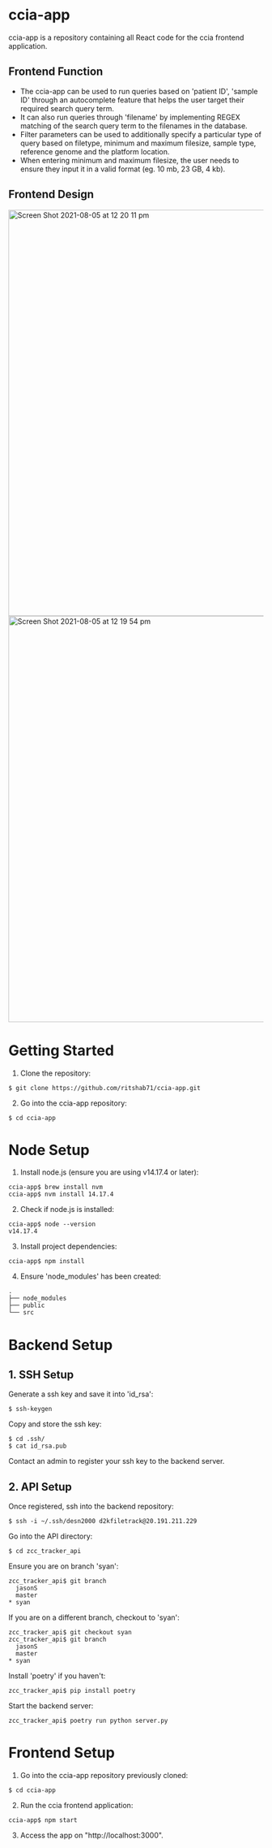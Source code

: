 # ccia-app

ccia-app is a repository containing all React code for the ccia frontend application.

## Frontend Function

- The ccia-app can be used to run queries based on 'patient ID', 'sample ID' through an autocomplete feature that helps the user target their required search query term.
- It can also run queries through 'filename' by implementing REGEX matching of the search query term to the filenames in the database.
- Filter parameters can be used to additionally specify a particular type of query based on filetype, minimum and maximum filesize, sample type, reference genome and the platform location.
- When entering minimum and maximum filesize, the user needs to ensure they input it in a valid format (eg. 10 mb, 23 GB, 4 kb).

## Frontend Design

<img width="800" alt="Screen Shot 2021-08-05 at 12 20 11 pm" src="https://user-images.githubusercontent.com/86877481/128281672-2c96b549-8f0b-47f4-8bf7-4b40047fe3a4.png">

<img width="800" alt="Screen Shot 2021-08-05 at 12 19 54 pm" src="https://user-images.githubusercontent.com/86877481/128281724-acb51d69-a525-4f21-b431-bd0e195d0521.png">

# Getting Started

1. Clone the repository:

```
$ git clone https://github.com/ritshab71/ccia-app.git
```

2. Go into the ccia-app repository:

```
$ cd ccia-app
```

# Node Setup

1. Install node.js (ensure you are using v14.17.4 or later):

```
ccia-app$ brew install nvm
ccia-app$ nvm install 14.17.4
```

2. Check if node.js is installed:

```
ccia-app$ node --version
v14.17.4
```

3. Install project dependencies:

```
ccia-app$ npm install
```

4. Ensure 'node_modules' has been created:

```
.
├── node_modules
├── public
└── src
```

# Backend Setup

## 1. SSH Setup

Generate a ssh key and save it into 'id_rsa':

```
$ ssh-keygen
```

Copy and store the ssh key:

```
$ cd .ssh/
$ cat id_rsa.pub
```

Contact an admin to register your ssh key to the backend server.

## 2. API Setup

Once registered, ssh into the backend repository:

```
$ ssh -i ~/.ssh/desn2000 d2kfiletrack@20.191.211.229
```

Go into the API directory:

```
$ cd zcc_tracker_api
```

Ensure you are on branch 'syan':

```
zcc_tracker_api$ git branch
  jasonS
  master
* syan
```

If you are on a different branch, checkout to 'syan':

```
zcc_tracker_api$ git checkout syan
zcc_tracker_api$ git branch
  jasonS
  master
* syan
```

Install 'poetry' if you haven't:

```
zcc_tracker_api$ pip install poetry
```

Start the backend server:

```
zcc_tracker_api$ poetry run python server.py
```

# Frontend Setup

1. Go into the ccia-app repository previously cloned:

```
$ cd ccia-app
```

2. Run the ccia frontend application:

```
ccia-app$ npm start
```

3. Access the app on "http://localhost:3000".
